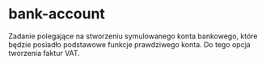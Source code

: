 # bank-account
Zadanie polegające na stworzeniu symulowanego konta bankowego, które będzie posiadło podstawowe funkcje prawdziwego konta. Do tego opcja tworzenia faktur VAT.
